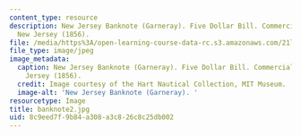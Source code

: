 ```yaml
---
content_type: resource
description: New Jersey Banknote (Garneray). Five Dollar Bill. Commercial Bank of
  New Jersey (1856).
file: /media/https%3A/open-learning-course-data-rc.s3.amazonaws.com/21l-705-major-authors-melville-and-morrison-fall-2003/8c9eed7f9b84a308a3c826c8c25db002_banknote2.jpg
file_type: image/jpeg
image_metadata:
  caption: New Jersey Banknote (Garneray). Five Dollar Bill. Commercial Bank of New
    Jersey (1856).
  credit: Image courtesy of the Hart Nautical Collection, MIT Museum.
  image-alt: 'New Jersey Banknote (Garneray). '
resourcetype: Image
title: banknote2.jpg
uid: 8c9eed7f-9b84-a308-a3c8-26c8c25db002
---
```

